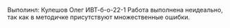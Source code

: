 Выполинл: Кулешов Олег ИВТ-б-о-22-1
Работа выполнена неидеально, так как в методичке присутствуют множественные ошибки.
